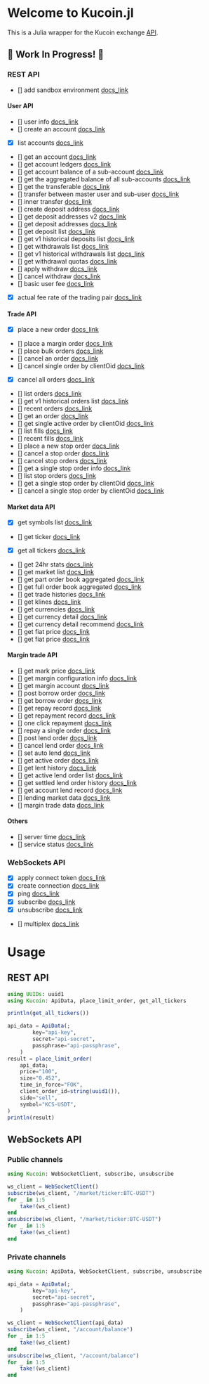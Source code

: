 # Welcome to Kucoin.jl
This is a Julia wrapper for the Kucoin exchange [API](https://docs.kucoin.com).

## 🚧 Work In Progress! 🚧
### REST API
- [] add sandbox environment [docs_link](https://docs.kucoin.com/#sandbox)
#### User API
- [] user info [docs_link](https://docs.kucoin.com/#get-user-info-of-all-sub-accounts)
- [] create an account [docs_link](https://docs.kucoin.com/#get-user-info-of-all-sub-accounts)
- [x] list accounts [docs_link](https://docs.kucoin.com/#list-accounts)
- [] get an account [docs_link](https://docs.kucoin.com/#get-an-account)
- [] get account ledgers [docs_link](https://docs.kucoin.com/#get-account-ledgers)
- [] get account balance of a sub-account [docs_link](https://docs.kucoin.com/#get-account-balance-of-a-sub-account)
- [] get the aggregated balance of all sub-accounts [docs_link](https://docs.kucoin.com/#get-the-aggregated-balance-of-all-sub-accounts)
- [] get the transferable [docs_link](https://docs.kucoin.com/#get-the-transferable)
- [] transfer between master user and sub-user [docs_link](https://docs.kucoin.com/#transfer-between-master-user-and-sub-user)
- [] inner transfer [docs_link](https://docs.kucoin.com/#inner-transfer)
- [] create deposit address [docs_link](https://docs.kucoin.com/#create-deposit-address)
- [] get deposit addresses v2 [docs_link](https://docs.kucoin.com/#get-deposit-addresses-v2)
- [] get deposit addresses [docs_link](https://docs.kucoin.com/#get-deposit-address)
- [] get deposit list [docs_link](https://docs.kucoin.com/#get-deposit-list)
- [] get v1 historical deposits list [docs_link](https://docs.kucoin.com/#get-v1-historical-deposits-list)
- [] get withdrawals list [docs_link](https://docs.kucoin.com/#get-withdrawals-list)
- [] get v1 historical withdrawals list [docs_link](https://docs.kucoin.com/#get-v1-historical-withdrawals-list)
- [] get withdrawal quotas [docs_link](https://docs.kucoin.com/#get-withdrawal-quotas)
- [] apply withdraw [docs_link](https://docs.kucoin.com/#apply-withdraw-2)
- [] cancel withdraw [docs_link](https://docs.kucoin.com/#cancel-withdrawal)
- [] basic user fee [docs_link](https://docs.kucoin.com/#basic-user-fee)
- [x] actual fee rate of the trading pair [docs_link](https://docs.kucoin.com/#actual-fee-rate-of-the-trading-pair)
#### Trade API
- [x] place a new order [docs_link](https://docs.kucoin.com/#place-a-new-order)
- [] place a margin order [docs_link](https://docs.kucoin.com/#place-a-margin-order)
- [] place bulk orders [docs_link](https://docs.kucoin.com/#place-bulk-orders)
- [] cancel an order [docs_link](https://docs.kucoin.com/#cancel-an-order)
- [] cancel single order by clientOid [docs_link](https://docs.kucoin.com/#cancel-single-order-by-clientoid)
- [x] cancel all orders [docs_link](https://docs.kucoin.com/#cancel-all-orders)
- [] list orders [docs_link](https://docs.kucoin.com/#list-orders)
- [] get v1 historical orders list [docs_link](https://docs.kucoin.com/#get-v1-historical-orders-list)
- [] recent orders [docs_link](https://docs.kucoin.com/#recent-orders)
- [] get an order [docs_link](https://docs.kucoin.com/#get-an-order)
- [] get single active order by clientOid [docs_link](https://docs.kucoin.com/#get-single-active-order-by-clientoid)
- [] list fills [docs_link](https://docs.kucoin.com/#list-fills)
- [] recent fills [docs_link](https://docs.kucoin.com/#recent-fills)
- [] place a new stop order [docs_link](https://docs.kucoin.com/#place-a-new-order-2)
- [] cancel a stop order [docs_link](https://docs.kucoin.com/#cancel-an-order-2)
- [] cancel stop orders [docs_link](https://docs.kucoin.com/#cancel-orders)
- [] get a single stop order info [docs_link](https://docs.kucoin.com/#get-single-order-info)
- [] list stop orders [docs_link](https://docs.kucoin.com/#list-stop-orders)
- [] get a single stop order by clientOid [docs_link](https://docs.kucoin.com/#get-single-order-by-clientoid)
- [] cancel a single stop order by clientOid [docs_link](https://docs.kucoin.com/#cancel-single-order-by-clientoid-2)
#### Market data API
- [x] get symbols list [docs_link](https://docs.kucoin.com/#get-symbols-list)
- [] get ticker [docs_link](https://docs.kucoin.com/#get-ticker)
- [x] get all tickers [docs_link](https://docs.kucoin.com/#get-all-tickers)
- [] get 24hr stats [docs_link](https://docs.kucoin.com/#get-24hr-stats)
- [] get market list [docs_link](https://docs.kucoin.com/#get-market-list)
- [] get part order book aggregated [docs_link](https://docs.kucoin.com/#get-part-order-book-aggregated)
- [] get full order book aggregated [docs_link](https://docs.kucoin.com/#get-full-order-book-aggregated)
- [] get trade histories [docs_link](https://docs.kucoin.com/#get-trade-histories)
- [] get klines [docs_link](https://docs.kucoin.com/#get-klines)
- [] get currencies [docs_link](https://docs.kucoin.com/#get-currencies)
- [] get currency detail [docs_link](https://docs.kucoin.com/#get-currency-detail)
- [] get currency detail recommend [docs_link](https://docs.kucoin.com/#get-currency-detail-recommend)
- [] get fiat price [docs_link](https://docs.kucoin.com/#get-fiat-price)
- [] get fiat price [docs_link](https://docs.kucoin.com/#get-fiat-price)
#### Margin trade API
- [] get mark price [docs_link](https://docs.kucoin.com/#get-mark-price)
- [] get margin configuration info [docs_link](https://docs.kucoin.com/#get-margin-configuration-info)
- [] get margin account [docs_link](https://docs.kucoin.com/#get-margin-account)
- [] post borrow order [docs_link](https://docs.kucoin.com/#post-borrow-order)
- [] get borrow order [docs_link](https://docs.kucoin.com/#get-borrow-order)
- [] get repay record [docs_link](https://docs.kucoin.com/#get-repay-record)
- [] get repayment record [docs_link](https://docs.kucoin.com/#get-repayment-record)
- [] one click repayment [docs_link](https://docs.kucoin.com/#one-click-repayment)
- [] repay a single order [docs_link](https://docs.kucoin.com/#repay-a-single-order)
- [] post lend order [docs_link](https://docs.kucoin.com/#post-lend-order)
- [] cancel lend order [docs_link](https://docs.kucoin.com/#cancel-lend-order)
- [] set auto lend [docs_link](https://docs.kucoin.com/#set-auto-lend)
- [] get active order [docs_link](https://docs.kucoin.com/#get-active-order)
- [] get lent history [docs_link](https://docs.kucoin.com/#get-lent-history)
- [] get active lend order list [docs_link](https://docs.kucoin.com/#get-active-lend-order-list)
- [] get settled lend order history [docs_link](https://docs.kucoin.com/#get-settled-lend-order-history)
- [] get account lend record [docs_link](https://docs.kucoin.com/#get-account-lend-record)
- [] lending market data [docs_link](https://docs.kucoin.com/#lending-market-data)
- [] margin trade data [docs_link](https://docs.kucoin.com/#margin-trade-data)
#### Others
- [] server time [docs_link](https://docs.kucoin.com/#server-time)
- [] service status [docs_link](https://docs.kucoin.com/#service-status)
### WebSockets API
- [x] apply connect token [docs_link](https://docs.kucoin.com/#apply-connect-token)
- [x] create connection [docs_link](https://docs.kucoin.com/#create-connection)
- [x] ping [docs_link](https://docs.kucoin.com/#ping)
- [x] subscribe [docs_link](https://docs.kucoin.com/#subscribe)
- [x] unsubscribe [docs_link](https://docs.kucoin.com/#unsubscribe)
- [] multiplex [docs_link](https://docs.kucoin.com/#multiplex)

# Usage
## REST API
```julia
using UUIDs: uuid1
using Kucoin: ApiData, place_limit_order, get_all_tickers

println(get_all_tickers())

api_data = ApiData(;
        key="api-key",
        secret="api-secret",
        passphrase="api-passphrase",
    )
result = place_limit_order(
    api_data;
    price="100",
    size="0.452",
    time_in_force="FOK",
    client_order_id=string(uuid1()),
    side="sell",
    symbol="KCS-USDT",
)
println(result)
```

## WebSockets API
### Public channels
```julia
using Kucoin: WebSocketClient, subscribe, unsubscribe

ws_client = WebSocketClient()
subscribe(ws_client, "/market/ticker:BTC-USDT")
for _ in 1:5
    take!(ws_client)
end
unsubscribe(ws_client, "/market/ticker:BTC-USDT")
for _ in 1:5
    take!(ws_client)
end
```

### Private channels
```julia
using Kucoin: ApiData, WebSocketClient, subscribe, unsubscribe

api_data = ApiData(;
        key="api-key",
        secret="api-secret",
        passphrase="api-passphrase",
    )

ws_client = WebSocketClient(api_data)
subscribe(ws_client, "/account/balance")
for _ in 1:5
    take!(ws_client)
end
unsubscribe(ws_client, "/account/balance")
for _ in 1:5
    take!(ws_client)
end
```